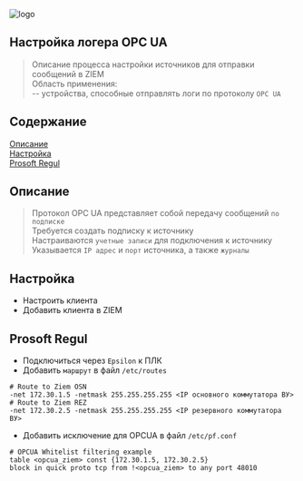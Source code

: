![logo](/static/images/logo.png)

##  Настройка логера OPC UA 
> Описание процесса настройки источников для отправки сообщений в ZIEM  
Область применения:  
-- устройства, способные отправлять логи по протоколу `OPC UA`  

## Содержание  
[Описание](#info)  
[Настройка](#config)  
[Prosoft Regul](#prosoft)  

<a name="info"/>  

## Описание  
</a>  

> Протокол OPC UA представляет собой передачу сообщений `по подписке`  
> Требуется создать подписку к источнику   
> Настраиваются `учетные записи` для подключения к источнику  
> Указывается `IP адрес` и `порт` источника, а также `журналы`  

<a name="config"/>  

## Настройка  
</a>  

- Настроить клиента  
- Добавить клиента в ZIEM  


<a name="prosoft"/>  

## Prosoft Regul  
</a>  

- Подключиться через `Epsilon` к ПЛК  
- Добавить `маршрут` в файл `/etc/routes` 

```
# Route to Ziem OSN
-net 172.30.1.5 -netmask 255.255.255.255 <IP основного коммутатора ВУ>
# Route to Ziem REZ
-net 172.30.2.5 -netmask 255.255.255.255 <IP резервного коммутатора ВУ>
```

- Добавить исключение для OPCUA в файл `/etc/pf.conf`

```
# OPCUA Whitelist filtering example
table <opcua_ziem> const {172.30.1.5, 172.30.2.5}
block in quick proto tcp from !<opcua_ziem> to any port 48010
```   